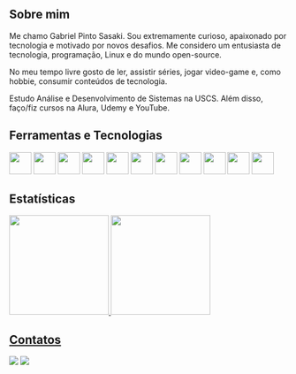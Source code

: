 ## Sobre mim
Me chamo Gabriel Pinto Sasaki. Sou extremamente curioso, apaixonado por tecnologia e motivado por novos desafios. Me considero um entusiasta de tecnologia, programação, Linux e do mundo open-source.

No meu tempo livre gosto de ler, assistir séries, jogar video-game e, como hobbie, consumir conteúdos de tecnologia.

Estudo Análise e Desenvolvimento de Sistemas na USCS. Além disso, faço/fiz cursos na Alura, Udemy e YouTube.

## Ferramentas e Tecnologias
<img src="https://cdn.jsdelivr.net/gh/devicons/devicon/icons/java/java-original-wordmark.svg" height=40px width=40px />  <img src="https://cdn.jsdelivr.net/gh/devicons/devicon/icons/csharp/csharp-original.svg" height=40px width=40px />  <img src="https://cdn.jsdelivr.net/gh/devicons/devicon/icons/html5/html5-original-wordmark.svg" height=40px width=40px /> <img src="https://cdn.jsdelivr.net/gh/devicons/devicon/icons/python/python-original.svg" height=40px width=40px /> <img src="https://cdn.jsdelivr.net/gh/devicons/devicon/icons/css3/css3-original-wordmark.svg" height=40px width=40px />  <img src="https://cdn.jsdelivr.net/gh/devicons/devicon/icons/javascript/javascript-original.svg" height=40px width=40px />  <img src="https://cdn.jsdelivr.net/gh/devicons/devicon/icons/typescript/typescript-original.svg" height=40px width=40px />  <img src="https://cdn.jsdelivr.net/gh/devicons/devicon/icons/angularjs/angularjs-original.svg" height=40px width=40px />  <img src="https://cdn.jsdelivr.net/gh/devicons/devicon/icons/docker/docker-original-wordmark.svg" height=40px width=40px />  <img src="https://cdn.jsdelivr.net/gh/devicons/devicon/icons/linux/linux-original.svg" height=40px width=40px />  <img src="https://cdn.jsdelivr.net/gh/devicons/devicon/icons/git/git-original-wordmark.svg" height=40px width=40px />

## Estatísticas
<div>
  <a href="https://github.com/Gabriel-Sasaki">
  <img height="180em" src="https://github-readme-stats-sigma-five.vercel.app/api/top-langs/?username=Gabriel-Sasaki&layout=compact&langs_count=7&theme=dracula"/>
  <img height="180em" src="https://github-readme-stats-sigma-five.vercel.app/api?username=Gabriel-Sasaki&show_icons=true&theme=dracula&include_all_commits=true&count_private=true"/>
</div>

## Contatos
<div>
<a href = "mailto:gabriel.sasaki@yahoo.com"><img src="https://img.shields.io/badge/Yahoo-5D04D9?style=for-the-badge&logo=yahoo&logoColor=white" target="_blank"></a>
<a href="https://www.linkedin.com/in/gabriel-pinto-sasaki" target="_blank"><img src="https://img.shields.io/badge/-LinkedIn-%230077B5?style=for-the-badge&logo=linkedin&logoColor=white" target="_blank"></a>   
</div>
